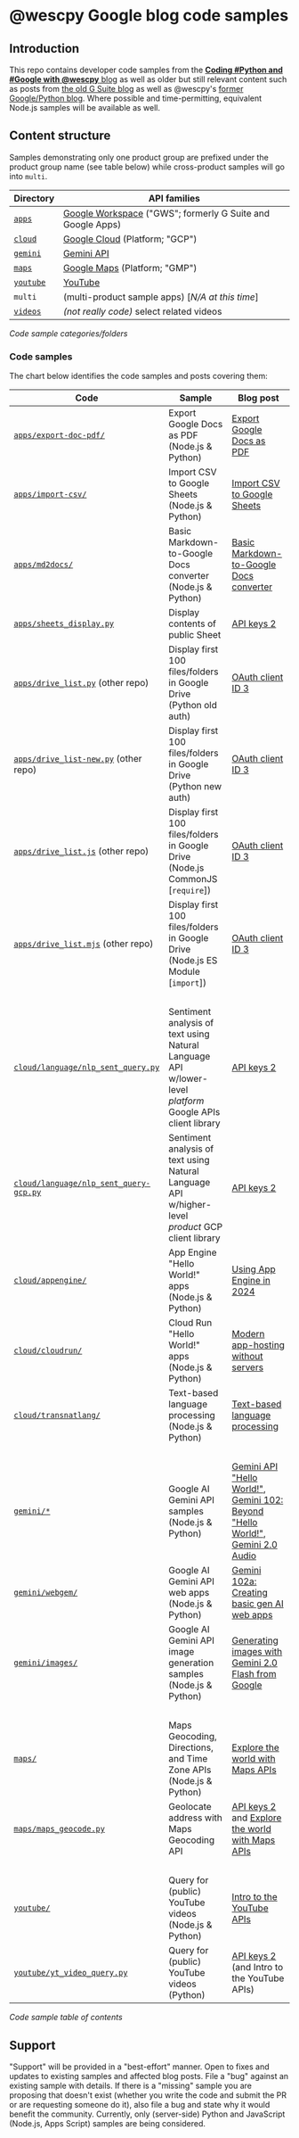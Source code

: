 # @wescpy Google blog code samples

## Introduction

This repo contains developer code samples from the [**Coding #Python and #Google with @wescpy** blog](https://dev.to/wescpy) as well as older but still relevant content such as posts from [the old G Suite blog](https://gsuite-developers.googleblog.com/2015/) as well as @wescpy's [former Google/Python blog](https://wescpy.blogspot.com). Where possible and time-permitting, equivalent Node.js samples will be available as well.


## Content structure

Samples demonstrating only one product group are prefixed under the product group name (see table below) while cross-product samples will go into `multi`.

Directory | API families
--- | ---
[`apps`](/apps) | [Google Workspace](https://developers.google.com/gsuite) ("GWS"; formerly G Suite and Google Apps)
[`cloud`](/cloud) | [Google Cloud](https://cloud.google.com) (Platform; "GCP")
[`gemini`](/gemini) | [Gemini API](https://ai.google.dev/docs/gemini_api_overview)
[`maps`](/maps) | [Google Maps](https://developers.google.com/maps) (Platform; "GMP")
[`youtube`](/youtube) | [YouTube](https://developers.google.com/youtube)
`multi` | (multi-product sample apps) [_N/A at this time_]
[`videos`](/videos) | _(not really code)_ select related videos
<figcaption><i>Code sample categories/folders</i></figcaption>


### Code samples

The chart below identifies the code samples and posts covering them:

Code | Sample | Blog post
--- | --- | ---
[`apps/export-doc-pdf/`](/apps/export-doc-pdf) | Export Google Docs as PDF (Node.js & Python) | [Export Google Docs as PDF](https://dev.to/googleworkspace/export-google-docs-as-pdf-without-the-docs-api-9o4)
[`apps/import-csv/`](/apps/import-csv) | Import CSV to Google Sheets (Node.js & Python) | [Import CSV to Google Sheets](https://dev.to/wescpy/import-csv-to-google-sheets-without-the-sheets-api-20g1)
[`apps/md2docs/`](/apps/md2docs) | Basic Markdown-to-Google Docs converter (Node.js & Python) | [Basic Markdown-to-Google Docs converter](https://dev.to/googleworkspace/building-a-basic-markdown-to-google-docs-converter-1220)
[`apps/sheets_display.py`](/apps/sheets_display.py) | Display contents of public Sheet | [API keys 2](https://dev.to/wescpy/getting-started-using-google-apis-api-keys-part-2-38i6)
[`apps/drive_list.py`](https://github.com/wescpy/gsuite-apis-intro/blob/master/python/drive_list.py) (other repo) | Display first 100 files/folders in Google Drive (Python old auth) | [OAuth client ID 3](https://dev.to/wescpy/getting-started-using-google-apis-workspace-33-2me0)
[`apps/drive_list-new.py`](http://github.com/wescpy/gsuite-apis-intro/blob/master/python/drive_list-new.py) (other repo) | Display first 100 files/folders in Google Drive (Python new auth) | [OAuth client ID 3](https://dev.to/wescpy/getting-started-using-google-apis-workspace-33-2me0)
[`apps/drive_list.js`](http://github.com/wescpy/gsuite-apis-intro/blob/master/nodejs/drive_list.js) (other repo) | Display first 100 files/folders in Google Drive (Node.js CommonJS [`require`]) | [OAuth client ID 3](https://dev.to/wescpy/getting-started-using-google-apis-workspace-33-2me0)
[`apps/drive_list.mjs`](http://github.com/wescpy/gsuite-apis-intro/blob/master/nodejs/drive_list.mjs) (other repo) | Display first 100 files/folders in Google Drive (Node.js ES Module [`import`]) | [OAuth client ID 3](https://dev.to/wescpy/getting-started-using-google-apis-workspace-33-2me0)
&nbsp; | &nbsp; | &nbsp;
[`cloud/language/nlp_sent_query.py`](/cloud/language/nlp_sent_query.py) | Sentiment analysis of text using Natural Language API w/lower-level _platform_ Google APIs client library | [API keys 2](https://dev.to/wescpy/getting-started-using-google-apis-api-keys-part-2-38i6)
[`cloud/language/nlp_sent_query-gcp.py`](/cloud/language/nlp_sent_query-gcp.py) | Sentiment analysis of text using Natural Language API w/higher-level _product_ GCP client library | [API keys 2](https://dev.to/wescpy/getting-started-using-google-apis-api-keys-part-2-38i6)
[`cloud/appengine/`](/cloud/appengine) | App Engine "Hello World!" apps (Node.js & Python) | [Using App Engine in 2024](https://dev.to/wescpy/hosting-apps-in-the-cloud-with-google-app-engine-3fn)
[`cloud/cloudrun/`](/cloud/cloudrun) | Cloud Run "Hello World!" apps (Node.js & Python) | [Modern app-hosting without servers](https://dev.to/wescpy/guide-to-modern-app-hosting-without-servers-on-google-cloud-37n8)
[`cloud/transnatlang/`](/cloud/transnatlang) | Text-based language processing (Node.js & Python) | [Text-based language processing](https://dev.to/wescpy/text-based-language-processing-enhanced-with-aiml-1b1h)
&nbsp; | &nbsp; | &nbsp;
[`gemini/*`](/gemini/) | Google AI Gemini API samples (Node.js & Python) | [Gemini API "Hello World!"](https://dev.to/wescpy/a-better-google-gemini-api-hello-world-sample-4ddm), [Gemini 102: Beyond "Hello World!"](https://dev.to/wescpy/gemini-api-102-next-steps-beyond-hello-world-1pb7), [Gemini 2.0 Audio](https://dev.to/wescpy/generate-audio-clips-with-gemini-20-flash-from-google-n0g)
[`gemini/webgem/`](/gemini/webgem) | Google AI Gemini API web apps (Node.js & Python) | [Gemini 102a: Creating basic gen AI web apps](https://dev.to/wescpy/gemini-api-102a-putting-together-a-basic-genai-web-app-3e3)
[`gemini/images/`](/gemini/images) | Google AI Gemini API image generation samples (Node.js & Python) | [Generating images with Gemini 2.0 Flash from Google](https://dev.to/wescpy/generating-images-with-gemini-20-flash-from-google-448e)
&nbsp; | &nbsp; | &nbsp;
[`maps/`](/maps) | Maps Geocoding, Directions, and Time Zone APIs (Node.js & Python) | [Explore the world with Maps APIs](https://dev.to/wescpy/explore-the-world-with-google-maps-apis-lhj)
[`maps/maps_geocode.py`](/maps/maps_geocode.py) | Geolocate address with Maps Geocoding API | [API keys 2](https://dev.to/wescpy/getting-started-using-google-apis-api-keys-part-2-38i6) and [Explore the world with Maps APIs](https://dev.to/wescpy/explore-the-world-with-google-maps-apis-lhj)
&nbsp; | &nbsp; | &nbsp;
[`youtube/`](/youtube) | Query for (public) YouTube videos (Node.js & Python) | [Intro to the YouTube APIs](https://dev.to/wescpy/intro-to-the-youtube-apis-searching-for-videos-5a0o)
[`youtube/yt_video_query.py`](/youtube/yt_video_query.py) | Query for (public) YouTube videos (Python) | [API keys 2](https://dev.to/wescpy/getting-started-using-google-apis-api-keys-part-2-38i6) (and Intro to the YouTube APIs)
<figcaption><i>Code sample table of contents</i></figcaption>

<!-- maps/maps_static.* | Maps Static API (Node.js & Python) | The easiest Google API in the world! -->

## Support

"Support" will be provided in a "best-effort" manner. Open to fixes and updates to existing samples and affected blog posts. File a "bug" against an existing sample with details. If there is a "missing" sample you are proposing that doesn't exist (whether you write the code and submit the PR or are requesting someone do it), also file a bug and state why it would benefit the community. Currently, only (server-side) Python and JavaScript (Node.js, Apps Script) samples are being considered.
